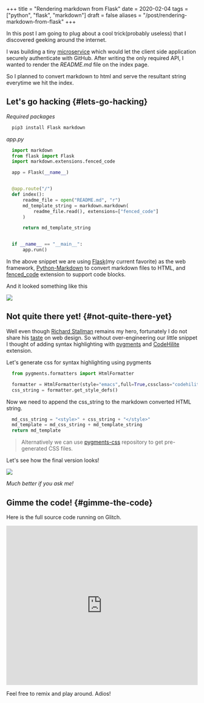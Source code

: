 +++
title = "Rendering markdown from Flask"
date = 2020-02-04
tags = ["python", "flask", "markdown"]
draft = false
aliases = "/post/rendering-markdown-from-flask"
+++

In this post I am going to plug about a cool trick(probably useless)
that I discovered geeking around the internet.

I was building a tiny
[microservice](https://github.com/solitudenote/gitkeeper) which would
let the client side application securely authenticate with GitHub. After
writing the only required API, I wanted to render the _README.md_ file
on the index page.

So I planned to convert markdown to html and serve the resultant string
everytime we hit the index.


## **Let's go hacking** {#lets-go-hacking}

_Required packages_

```sh
  pip3 install Flask markdown
```

_app.py_

```python
  import markdown
  from flask import Flask
  import markdown.extensions.fenced_code

  app = Flask(__name__)


  @app.route("/")
  def index():
      readme_file = open("README.md", "r")
      md_template_string = markdown.markdown(
          readme_file.read(), extensions=["fenced_code"]
      )

      return md_template_string


  if __name__ == "__main__":
      app.run()
```

In the above snippet we are using [Flask](https://flask.palletsprojects.com)(my current favorite) as the web framework, [Python-Markdown](https://github.com/Python-Markdown/markdown) to convert markdown files to HTML, and [fenced\_code](https://python-markdown.github.io/extensions/fenced%5Fcode%5Fblocks/) extension to support code blocks.

And it looked something like this

<div class="post-image">
  <img src="/images/markdown-render-plain.png" />
</div>


## **Not quite there yet!** {#not-quite-there-yet}

Well even though [Richard Stallman](https://en.wikipedia.org/wiki/Richard%5FStallman) remains my hero, fortunately I do not share his [taste](https://stallman.org/) on web design. So without
over-engineering our little snippet I thought of adding syntax highlighting with [pygments](https://pygments.org/) and [CodeHilite](https://python-markdown.github.io/extensions/code%5Fhilite/) extension.

Let's generate css for syntax highlighting using pygments

```python
  from pygments.formatters import HtmlFormatter

  formatter = HtmlFormatter(style="emacs",full=True,cssclass="codehilite")
  css_string = formatter.get_style_defs()
```

Now we need to append the css\_string to the markdown converted HTML string.

```python
  md_css_string = "<style>" + css_string + "</style>"
  md_template = md_css_string + md_template_string
  return md_template
```

> Alternatively we can use
> [pygments-css](https://github.com/richleland/pygments-css)
> repository to get pre-generated CSS files.

Let's see how the final version looks!

<div class="post-image">
  <img src="/images/markdown-render-hl.png" />
</div>

_Much better if you ask me!_


## **Gimme the code!** {#gimme-the-code}

Here is the full source code running on Glitch.

<div class="glitch-embed-wrap" style="height: 420px; width: 100%;">
  <iframe
    src="https://glitch.com/embed/#!/embed/silken-football?path=app.py&previewSize=0&sidebarCollapsed=true"
    title="silken-football on Glitch"
    style="height: 100%; width: 100%; border: 0;">
  </iframe>
</div>

Feel free to remix and play around. Adios!
